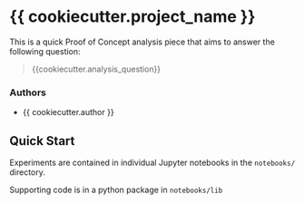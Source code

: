 # {{ cookiecutter.project_name }}

This is a quick Proof of Concept analysis piece that aims to answer the following question:

> {{cookiecutter.analysis_question}}

### Authors

* {{ cookiecutter.author }}

## Quick Start

Experiments are contained in individual Jupyter notebooks in the `notebooks/` directory. 

Supporting code is in a python package in `notebooks/lib`

